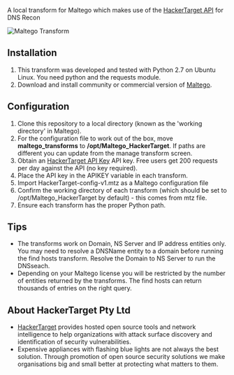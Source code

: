 A local transform for Maltego which makes use of the [HackerTarget API](https://hackertarget.com/ip-tools/) for DNS Recon

![Maltego Transform](https://hackertarget.com/images/maltego-hackertarget.gif)

Installation
------------
1. This transform was developed and tested with Python 2.7 on Ubuntu Linux. You need python and the requests module.
2. Download and install community or commercial version of [Maltego](https://www.paterva.com/web6/products/download.php).

Configuration
-------------
1. Clone this repository to a local directory (known as the 'working directory' in Maltego).
2. For the configuration file to work out of the box, move **maltego_transforms** to **/opt/Maltego_HackerTarget**. If paths are different you can update from the manage transform screen.
3. Obtain an [HackerTarget API Key](https://hackertarget.com/scan-membership/) API key. Free users get 200 requests per day against the API (no key required).
4. Place the API key in the APIKEY variable in each transform.
5. Import HackerTarget-config-v1.mtz as a Maltego configuration file
6. Confirm the working directory of each transform (which should be set to /opt/Maltego_HackerTarget by default) - this comes from mtz file.
7. Ensure each transform has the proper Python path.

Tips
----
- The transforms work on Domain, NS Server and IP address entities only. You may need to resolve a DNSName entity to a domain before running the find hosts transform. Resolve the Domain to NS Server to run the DNSseach.
- Depending on your Maltego license you will be restricted by the number of entities returned by the transforms. The find hosts can return thousands of entries on the right query. 

About HackerTarget Pty Ltd
----
- [HackerTarget](https://hackertarget.com) provides hosted open source tools and network intelligence to help organizations with attack surface discovery and identification of security vulnerabilities.
- Expensive appliances with flashing blue lights are not always the best solution. Through promotion of open source security solutions we make organisations big and small better at protecting what matters to them.
